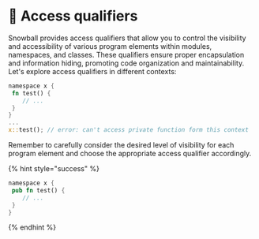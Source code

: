 # 🔏 Access qualifiers

Snowball provides access qualifiers that allow you to control the visibility and accessibility of various program elements within modules, namespaces, and classes. These qualifiers ensure proper encapsulation and information hiding, promoting code organization and maintainability. Let's explore access qualifiers in different contexts:

```rust
namespace x {
 fn test() {
    // ...
 }
}
...
x::test(); // error: can't access private function form this context
```

Remember to carefully consider the desired level of visibility for each program element and choose the appropriate access qualifier accordingly.

{% hint style="success" %}
```rust
namespace x {
 pub fn test() {
    // ...
 }
}
```
{% endhint %}
